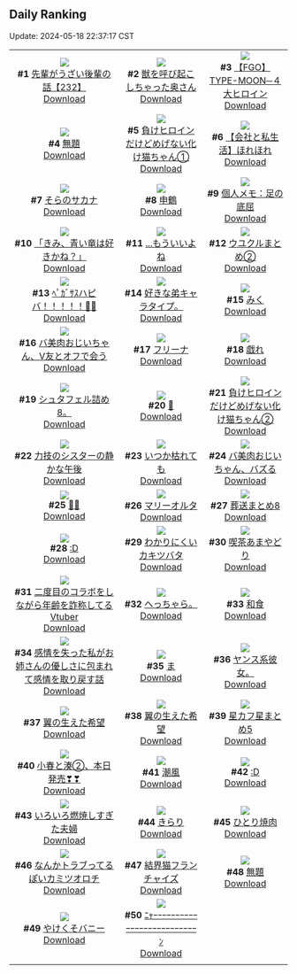 ## Daily Ranking
Update: 2024-05-18 22:37:17 CST

|      |      |      |
| :----: | :----: | :----: |
| ![](https://i.pixiv.re/c/240x480/img-master/img/2024/05/17/19/03/34/118806193_p0_master1200.jpg)<br>**#1** [先輩がうざい後輩の話【232】](https://www.pixiv.net/artworks/118806193)<br>[Download](https://i.pixiv.re/img-original/img/2024/05/17/19/03/34/118806193_p0.png) | ![](https://i.pixiv.re/c/240x480/img-master/img/2024/05/16/00/03/57/118761996_p0_master1200.jpg)<br>**#2** [獣を呼び起こしちゃった奥さん](https://www.pixiv.net/artworks/118761996)<br>[Download](https://i.pixiv.re/img-original/img/2024/05/16/00/03/57/118761996_p0.jpg) | ![](https://i.pixiv.re/c/240x480/img-master/img/2024/05/17/00/05/31/118789042_p0_master1200.jpg)<br>**#3** [【FGO】TYPE-MOON─４大ヒロイン](https://www.pixiv.net/artworks/118789042)<br>[Download](https://i.pixiv.re/img-original/img/2024/05/17/00/05/31/118789042_p0.jpg) |
| ![](https://i.pixiv.re/c/240x480/img-master/img/2024/05/16/16/54/44/118776780_p0_master1200.jpg)<br>**#4** [無題](https://www.pixiv.net/artworks/118776780)<br>[Download](https://i.pixiv.re/img-original/img/2024/05/16/16/54/44/118776780_p0.jpg) | ![](https://i.pixiv.re/c/240x480/img-master/img/2024/05/16/00/57/42/118761699_p0_master1200.jpg)<br>**#5** [負けヒロインだけどめげない化け猫ちゃん①](https://www.pixiv.net/artworks/118761699)<br>[Download](https://i.pixiv.re/img-original/img/2024/05/16/00/57/42/118761699_p0.png) | ![](https://i.pixiv.re/c/240x480/img-master/img/2024/05/17/12/00/13/118798777_p0_master1200.jpg)<br>**#6** [【会社と私生活】ほれほれ](https://www.pixiv.net/artworks/118798777)<br>[Download](https://i.pixiv.re/img-original/img/2024/05/17/12/00/13/118798777_p0.jpg) |
| ![](https://i.pixiv.re/c/240x480/img-master/img/2024/05/17/18/48/33/118805757_p0_master1200.jpg)<br>**#7** [そらのサカナ](https://www.pixiv.net/artworks/118805757)<br>[Download](https://i.pixiv.re/img-original/img/2024/05/17/18/48/33/118805757_p0.jpg) | ![](https://i.pixiv.re/c/240x480/img-master/img/2024/05/16/00/00/30/118761695_p0_master1200.jpg)<br>**#8** [申鶴](https://www.pixiv.net/artworks/118761695)<br>[Download](https://i.pixiv.re/img-original/img/2024/05/16/00/00/30/118761695_p0.jpg) | ![](https://i.pixiv.re/c/240x480/img-master/img/2024/05/16/09/09/57/118769905_p0_master1200.jpg)<br>**#9** [個人メモ：足の底屈](https://www.pixiv.net/artworks/118769905)<br>[Download](https://i.pixiv.re/img-original/img/2024/05/16/09/09/57/118769905_p0.jpg) |
| ![](https://i.pixiv.re/c/240x480/img-master/img/2024/05/17/07/30/01/118795476_p0_master1200.jpg)<br>**#10** [「きみ、青い竜は好きかね？」](https://www.pixiv.net/artworks/118795476)<br>[Download](https://i.pixiv.re/img-original/img/2024/05/17/07/30/01/118795476_p0.jpg) | ![](https://i.pixiv.re/c/240x480/img-master/img/2024/05/16/18/00/14/118778064_p0_master1200.jpg)<br>**#11** [...もういいよね](https://www.pixiv.net/artworks/118778064)<br>[Download](https://i.pixiv.re/img-original/img/2024/05/16/18/00/14/118778064_p0.png) | ![](https://i.pixiv.re/c/240x480/img-master/img/2024/05/17/15/28/35/118801933_p0_master1200.jpg)<br>**#12** [ウユクルまとめ②](https://www.pixiv.net/artworks/118801933)<br>[Download](https://i.pixiv.re/img-original/img/2024/05/17/15/28/35/118801933_p0.png) |
| ![](https://i.pixiv.re/c/240x480/img-master/img/2024/05/17/00/00/04/118788520_p0_master1200.jpg)<br>**#13** [ﾍﾟｶﾞｻｽハピバ！！！！！🎂🎉](https://www.pixiv.net/artworks/118788520)<br>[Download](https://i.pixiv.re/img-original/img/2024/05/17/00/00/04/118788520_p0.jpg) | ![](https://i.pixiv.re/c/240x480/img-master/img/2024/05/17/08/25/09/118796075_p0_master1200.jpg)<br>**#14** [好きな弟キャラタイプ。](https://www.pixiv.net/artworks/118796075)<br>[Download](https://i.pixiv.re/img-original/img/2024/05/17/08/25/09/118796075_p0.jpg) | ![](https://i.pixiv.re/c/240x480/img-master/img/2024/05/16/18/59/54/118779486_p0_master1200.jpg)<br>**#15** [みく](https://www.pixiv.net/artworks/118779486)<br>[Download](https://i.pixiv.re/img-original/img/2024/05/16/18/59/54/118779486_p0.png) |
| ![](https://i.pixiv.re/c/240x480/img-master/img/2024/05/16/00/01/57/118761872_p0_master1200.jpg)<br>**#16** [バ美肉おじいちゃん、V友とオフで会う](https://www.pixiv.net/artworks/118761872)<br>[Download](https://i.pixiv.re/img-original/img/2024/05/16/00/01/57/118761872_p0.jpg) | ![](https://i.pixiv.re/c/240x480/img-master/img/2024/05/16/00/25/48/118762782_p0_master1200.jpg)<br>**#17** [フリーナ](https://www.pixiv.net/artworks/118762782)<br>[Download](https://i.pixiv.re/img-original/img/2024/05/16/00/25/48/118762782_p0.png) | ![](https://i.pixiv.re/c/240x480/img-master/img/2024/05/17/00/00/23/118788627_p0_master1200.jpg)<br>**#18** [戯れ](https://www.pixiv.net/artworks/118788627)<br>[Download](https://i.pixiv.re/img-original/img/2024/05/17/00/00/23/118788627_p0.jpg) |
| ![](https://i.pixiv.re/c/240x480/img-master/img/2024/05/16/20/39/44/118782083_p0_master1200.jpg)<br>**#19** [シュタフェル詰め8。](https://www.pixiv.net/artworks/118782083)<br>[Download](https://i.pixiv.re/img-original/img/2024/05/16/20/39/44/118782083_p0.png) | ![](https://i.pixiv.re/c/240x480/img-master/img/2024/05/16/00/06/09/118762107_p0_master1200.jpg)<br>**#20** [🐙](https://www.pixiv.net/artworks/118762107)<br>[Download](https://i.pixiv.re/img-original/img/2024/05/16/00/06/09/118762107_p0.png) | ![](https://i.pixiv.re/c/240x480/img-master/img/2024/05/17/00/00/58/118788758_p0_master1200.jpg)<br>**#21** [負けヒロインだけどめげない化け猫ちゃん②](https://www.pixiv.net/artworks/118788758)<br>[Download](https://i.pixiv.re/img-original/img/2024/05/17/00/00/58/118788758_p0.png) |
| ![](https://i.pixiv.re/c/240x480/img-master/img/2024/05/17/18/44/08/118805673_p0_master1200.jpg)<br>**#22** [力技のシスターの静かな午後](https://www.pixiv.net/artworks/118805673)<br>[Download](https://i.pixiv.re/img-original/img/2024/05/17/18/44/08/118805673_p0.jpg) | ![](https://i.pixiv.re/c/240x480/img-master/img/2024/05/17/00/00/06/118788539_p0_master1200.jpg)<br>**#23** [いつか枯れても](https://www.pixiv.net/artworks/118788539)<br>[Download](https://i.pixiv.re/img-original/img/2024/05/17/00/00/06/118788539_p0.jpg) | ![](https://i.pixiv.re/c/240x480/img-master/img/2024/05/17/08/33/02/118796160_p0_master1200.jpg)<br>**#24** [バ美肉おじいちゃん、バズる](https://www.pixiv.net/artworks/118796160)<br>[Download](https://i.pixiv.re/img-original/img/2024/05/17/08/33/02/118796160_p0.jpg) |
| ![](https://i.pixiv.re/c/240x480/img-master/img/2024/05/16/02/50/12/118765738_p0_master1200.jpg)<br>**#25** [💜💙](https://www.pixiv.net/artworks/118765738)<br>[Download](https://i.pixiv.re/img-original/img/2024/05/16/02/50/12/118765738_p0.png) | ![](https://i.pixiv.re/c/240x480/img-master/img/2024/05/16/00/00/20/118761642_p0_master1200.jpg)<br>**#26** [マリーオルタ](https://www.pixiv.net/artworks/118761642)<br>[Download](https://i.pixiv.re/img-original/img/2024/05/16/00/00/20/118761642_p0.jpg) | ![](https://i.pixiv.re/c/240x480/img-master/img/2024/05/16/00/03/36/118761972_p0_master1200.jpg)<br>**#27** [葬送まとめ8](https://www.pixiv.net/artworks/118761972)<br>[Download](https://i.pixiv.re/img-original/img/2024/05/16/00/03/36/118761972_p0.jpg) |
| ![](https://i.pixiv.re/c/240x480/img-master/img/2024/05/16/15/50/01/118775696_p0_master1200.jpg)<br>**#28** [:D](https://www.pixiv.net/artworks/118775696)<br>[Download](https://i.pixiv.re/img-original/img/2024/05/16/15/50/01/118775696_p0.jpg) | ![](https://i.pixiv.re/c/240x480/img-master/img/2024/05/17/15/03/07/118801527_p0_master1200.jpg)<br>**#29** [わかりにくいカキツバタ](https://www.pixiv.net/artworks/118801527)<br>[Download](https://i.pixiv.re/img-original/img/2024/05/17/15/03/07/118801527_p0.png) | ![](https://i.pixiv.re/c/240x480/img-master/img/2024/05/16/14/12/54/118774295_p0_master1200.jpg)<br>**#30** [喫茶あまやどり](https://www.pixiv.net/artworks/118774295)<br>[Download](https://i.pixiv.re/img-original/img/2024/05/16/14/12/54/118774295_p0.jpg) |
| ![](https://i.pixiv.re/c/240x480/img-master/img/2024/05/16/20/02/01/118781140_p0_master1200.jpg)<br>**#31** [二度目のコラボをしながら年齢を詐称してるVtuber](https://www.pixiv.net/artworks/118781140)<br>[Download](https://i.pixiv.re/img-original/img/2024/05/16/20/02/01/118781140_p0.png) | ![](https://i.pixiv.re/c/240x480/img-master/img/2024/05/16/19/29/14/118780177_p0_master1200.jpg)<br>**#32** [へっちゃら。](https://www.pixiv.net/artworks/118780177)<br>[Download](https://i.pixiv.re/img-original/img/2024/05/16/19/29/14/118780177_p0.jpg) | ![](https://i.pixiv.re/c/240x480/img-master/img/2024/05/16/01/50/24/118764825_p0_master1200.jpg)<br>**#33** [和食](https://www.pixiv.net/artworks/118764825)<br>[Download](https://i.pixiv.re/img-original/img/2024/05/16/01/50/24/118764825_p0.jpg) |
| ![](https://i.pixiv.re/c/240x480/img-master/img/2024/05/16/00/01/15/118761799_p0_master1200.jpg)<br>**#34** [感情を失った私がお姉さんの優しさに包まれて感情を取り戻す話](https://www.pixiv.net/artworks/118761799)<br>[Download](https://i.pixiv.re/img-original/img/2024/05/16/00/01/15/118761799_p0.png) | ![](https://i.pixiv.re/c/240x480/img-master/img/2024/05/17/11/25/33/118798225_p0_master1200.jpg)<br>**#35** [ま](https://www.pixiv.net/artworks/118798225)<br>[Download](https://i.pixiv.re/img-original/img/2024/05/17/11/25/33/118798225_p0.png) | ![](https://i.pixiv.re/c/240x480/img-master/img/2024/05/17/16/12/24/118802659_p0_master1200.jpg)<br>**#36** [ヤンス系彼女。](https://www.pixiv.net/artworks/118802659)<br>[Download](https://i.pixiv.re/img-original/img/2024/05/17/16/12/24/118802659_p0.jpg) |
| ![](https://i.pixiv.re/c/240x480/img-master/img/2024/05/16/21/19/09/118783376_p0_master1200.jpg)<br>**#37** [翼の生えた希望](https://www.pixiv.net/artworks/118783376)<br>[Download](https://i.pixiv.re/img-original/img/2024/05/16/21/19/09/118783376_p0.png) | ![](https://i.pixiv.re/c/240x480/img-master/img/2024/05/16/19/27/13/118780131_p0_master1200.jpg)<br>**#38** [翼の生えた希望](https://www.pixiv.net/artworks/118780131)<br>[Download](https://i.pixiv.re/img-original/img/2024/05/16/19/27/13/118780131_p0.jpg) | ![](https://i.pixiv.re/c/240x480/img-master/img/2024/05/16/21/27/20/118783610_p0_master1200.jpg)<br>**#39** [星カフ星まとめ5](https://www.pixiv.net/artworks/118783610)<br>[Download](https://i.pixiv.re/img-original/img/2024/05/16/21/27/20/118783610_p0.jpg) |
| ![](https://i.pixiv.re/c/240x480/img-master/img/2024/05/17/00/00/40/118788712_p0_master1200.jpg)<br>**#40** [小春と湊②、本日発売❣❣](https://www.pixiv.net/artworks/118788712)<br>[Download](https://i.pixiv.re/img-original/img/2024/05/17/00/00/40/118788712_p0.png) | ![](https://i.pixiv.re/c/240x480/img-master/img/2024/05/16/01/44/53/118762925_p0_master1200.jpg)<br>**#41** [潮風](https://www.pixiv.net/artworks/118762925)<br>[Download](https://i.pixiv.re/img-original/img/2024/05/16/01/44/53/118762925_p0.jpg) | ![](https://i.pixiv.re/c/240x480/img-master/img/2024/05/16/15/51/16/118775722_p0_master1200.jpg)<br>**#42** [:D](https://www.pixiv.net/artworks/118775722)<br>[Download](https://i.pixiv.re/img-original/img/2024/05/16/15/51/16/118775722_p0.jpg) |
| ![](https://i.pixiv.re/c/240x480/img-master/img/2024/05/17/00/11/46/118789247_p0_master1200.jpg)<br>**#43** [いろいろ燃焼しすぎた夫婦](https://www.pixiv.net/artworks/118789247)<br>[Download](https://i.pixiv.re/img-original/img/2024/05/17/00/11/46/118789247_p0.jpg) | ![](https://i.pixiv.re/c/240x480/img-master/img/2024/05/17/18/17/10/118805100_p0_master1200.jpg)<br>**#44** [きらり](https://www.pixiv.net/artworks/118805100)<br>[Download](https://i.pixiv.re/img-original/img/2024/05/17/18/17/10/118805100_p0.jpg) | ![](https://i.pixiv.re/c/240x480/img-master/img/2024/05/17/20/30/05/118808599_p0_master1200.jpg)<br>**#45** [ひとり焼肉](https://www.pixiv.net/artworks/118808599)<br>[Download](https://i.pixiv.re/img-original/img/2024/05/17/20/30/05/118808599_p0.png) |
| ![](https://i.pixiv.re/c/240x480/img-master/img/2024/05/16/21/51/55/118784423_p0_master1200.jpg)<br>**#46** [なんかトラブってるぽいカミツオロチ](https://www.pixiv.net/artworks/118784423)<br>[Download](https://i.pixiv.re/img-original/img/2024/05/16/21/51/55/118784423_p0.jpg) | ![](https://i.pixiv.re/c/240x480/img-master/img/2024/05/17/07/00/47/118795157_p0_master1200.jpg)<br>**#47** [結界猫フランチャイズ](https://www.pixiv.net/artworks/118795157)<br>[Download](https://i.pixiv.re/img-original/img/2024/05/17/07/00/47/118795157_p0.jpg) | ![](https://i.pixiv.re/c/240x480/img-master/img/2024/05/16/05/00/47/118767174_p0_master1200.jpg)<br>**#48** [無題](https://www.pixiv.net/artworks/118767174)<br>[Download](https://i.pixiv.re/img-original/img/2024/05/16/05/00/47/118767174_p0.png) |
| ![](https://i.pixiv.re/c/240x480/img-master/img/2024/05/16/00/00/26/118761679_p0_master1200.jpg)<br>**#49** [やけくそバニー](https://www.pixiv.net/artworks/118761679)<br>[Download](https://i.pixiv.re/img-original/img/2024/05/16/00/00/26/118761679_p0.jpg) | ![](https://i.pixiv.re/c/240x480/img-master/img/2024/05/16/00/00/14/118761611_p0_master1200.jpg)<br>**#50** [ﾆｬｰｰｰｰｰｰｰｰｰｰｰｰｰｰｰｰｰｰｰｰｰｰｰｰｰｰﾝ](https://www.pixiv.net/artworks/118761611)<br>[Download](https://i.pixiv.re/img-original/img/2024/05/16/00/00/14/118761611_p0.jpg) |
|      |
